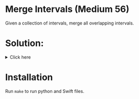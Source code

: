 # Merge Intervals (Medium 56)
Given a collection of intervals, merge all overlapping intervals.

# Solution:

<details><summary>Click here</summary>  
Sort array by interval starts, then walk with a pointer from second. If it
intersects, change the previous one, if it doesn't, add it to result. O(n) time,
O(n) space.

<br></br>

</details>

# Installation
Run `make` to run python and Swift files.
